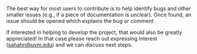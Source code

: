 The best way for most users to contribute is to help identify bugs and other smaller issues (e.g., if a piece of documentation is unclear).
Once found, an issue should be opened which explains the bug or comment.

If interested in helping to develop the project, that would also be greatly appreciated!
In that case please reach out expressing interest (sahahn@uvm.edu) and we can discuss next steps.
